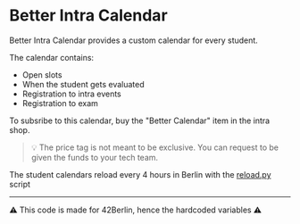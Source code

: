 # Better Intra Calendar

Better Intra Calendar provides a custom calendar for every student.

The calendar contains:
- Open slots
- When the student gets evaluated
- Registration to intra events
- Registration to exam

To subsribe to this calendar, buy the "Better Calendar" item in the intra shop.

> 💡 The price tag is not meant to be exclusive. You can request to be given the funds to your tech team.

The student calendars reload every 4 hours in Berlin with the [reload.py](reload.py) script

---

⚠️ This code is made for 42Berlin, hence the hardcoded variables ⚠️
